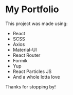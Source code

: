 # My Portfolio



This project was made using:

- React
- SCSS
- Axios
- Material-UI
- React Router
- Formik
- Yup
- React Particles JS
- And a whole lotta love

Thanks for stopping by! 
